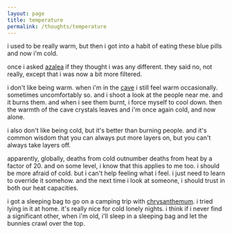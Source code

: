 ```yaml
---
layout: page
title: temperature
permalink: /thoughts/temperature
---
```


i used to be really warm, but then i got into a habit of eating these blue pills and now i'm cold.

once i asked [azalea](friends/azalea) if they thought i was any different. they said no, not really, except that i was now a bit more filtered.

i don't like being warm. when i'm in the [cave](/places/cavern) i still feel warm occasionally. sometimes uncomfortably so. and i shoot a look at the people near me. and it burns them. and when i see them burnt, i force myself to cool down. then the warmth of the cave crystals leaves and i'm once again cold, and now alone.

i also don't like being cold, but it's better than burning people. and it's common wisdom that you can always put more layers on, but you can't always take layers off. 

apparently, globally, deaths from cold outnumber deaths from heat by a factor of 20. and on some level, i know that this applies to me too. i should be more afraid of cold. but i can't help feeling what i feel. i just need to learn to override it somehow. and the next time i look at someone, i should trust in both our heat capacities.

i got a sleeping bag to go on a camping trip with [chrysanthemum](/friends/chrysanthemum). i tried lying in it at home. it's really nice for cold lonely nights. i think if i never find a significant other, when i'm old, i'll sleep in a sleeping bag and let the bunnies crawl over the top. 

